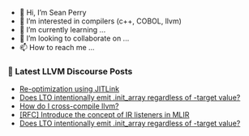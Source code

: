 - 👋 Hi, I’m Sean Perry
- 👀 I’m interested in compilers (c++, COBOL, llvm)
- 🌱 I’m currently learning ...
- 💞️ I’m looking to collaborate on ...
- 📫 How to reach me ...

<!---
s66perry/s66perry is a ✨ special ✨ repository because its `README.md` (this file) appears on your GitHub profile.
You can click the Preview link to take a look at your changes.
--->
### 📕 Latest LLVM Discourse Posts

<!-- DISCOURSE-LLVM:START -->
- [Re-optimization using JITLink](https://discourse.llvm.org/t/re-optimization-using-jitlink/68260#post_2)
- [Does LTO intentionally emit .init_array regardless of -target value?](https://discourse.llvm.org/t/does-lto-intentionally-emit-init-array-regardless-of-target-value/68376#post_4)
- [How do I cross-compile llvm?](https://discourse.llvm.org/t/how-do-i-cross-compile-llvm/68391#post_1)
- [[RFC] Introduce the concept of IR listeners in MLIR](https://discourse.llvm.org/t/rfc-introduce-the-concept-of-ir-listeners-in-mlir/67854#post_15)
- [Does LTO intentionally emit .init_array regardless of -target value?](https://discourse.llvm.org/t/does-lto-intentionally-emit-init-array-regardless-of-target-value/68376#post_3)
<!-- DISCOURSE-LLVM:END -->
